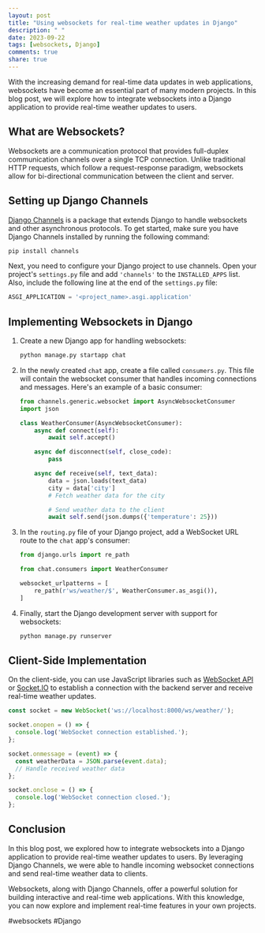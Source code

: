 ```yaml
---
layout: post
title: "Using websockets for real-time weather updates in Django"
description: " "
date: 2023-09-22
tags: [websockets, Django]
comments: true
share: true
---
```


With the increasing demand for real-time data updates in web applications, websockets have become an essential part of many modern projects. In this blog post, we will explore how to integrate websockets into a Django application to provide real-time weather updates to users.

## What are Websockets?

Websockets are a communication protocol that provides full-duplex communication channels over a single TCP connection. Unlike traditional HTTP requests, which follow a request-response paradigm, websockets allow for bi-directional communication between the client and server.

## Setting up Django Channels

[Django Channels](https://channels.readthedocs.io/en/latest/) is a package that extends Django to handle websockets and other asynchronous protocols. To get started, make sure you have Django Channels installed by running the following command:

```python
pip install channels
```

Next, you need to configure your Django project to use channels. Open your project's `settings.py` file and add `'channels'` to the `INSTALLED_APPS` list. Also, include the following line at the end of the `settings.py` file:

```python
ASGI_APPLICATION = '<project_name>.asgi.application'
```

## Implementing Websockets in Django

1. Create a new Django app for handling websockets:

   ```python
   python manage.py startapp chat
   ```

2. In the newly created `chat` app, create a file called `consumers.py`. This file will contain the websocket consumer that handles incoming connections and messages. Here's an example of a basic consumer:

   ```python
   from channels.generic.websocket import AsyncWebsocketConsumer
   import json

   class WeatherConsumer(AsyncWebsocketConsumer):
       async def connect(self):
           await self.accept()

       async def disconnect(self, close_code):
           pass

       async def receive(self, text_data):
           data = json.loads(text_data)
           city = data['city']
           # Fetch weather data for the city

           # Send weather data to the client
           await self.send(json.dumps({'temperature': 25}))
   ```

3. In the `routing.py` file of your Django project, add a WebSocket URL route to the `chat` app's consumer:

   ```python
   from django.urls import re_path

   from chat.consumers import WeatherConsumer

   websocket_urlpatterns = [
       re_path(r'ws/weather/$', WeatherConsumer.as_asgi()),
   ]
   ```

4. Finally, start the Django development server with support for websockets:

   ```python
   python manage.py runserver
   ```

## Client-Side Implementation

On the client-side, you can use JavaScript libraries such as [WebSocket API](https://developer.mozilla.org/en-US/docs/Web/API/WebSocket) or [Socket.IO](https://socket.io/) to establish a connection with the backend server and receive real-time weather updates.

```javascript
const socket = new WebSocket('ws://localhost:8000/ws/weather/');

socket.onopen = () => {
  console.log('WebSocket connection established.');
};

socket.onmessage = (event) => {
  const weatherData = JSON.parse(event.data);
  // Handle received weather data
};

socket.onclose = () => {
  console.log('WebSocket connection closed.');
};
```

## Conclusion

In this blog post, we explored how to integrate websockets into a Django application to provide real-time weather updates to users. By leveraging Django Channels, we were able to handle incoming websocket connections and send real-time weather data to clients.

Websockets, along with Django Channels, offer a powerful solution for building interactive and real-time web applications. With this knowledge, you can now explore and implement real-time features in your own projects.

#websockets #Django